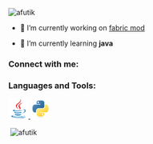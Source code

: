 <p align="left"> <img src="https://komarev.com/ghpvc/?username=afutik&label=Profile%20views&color=0e75b6&style=flat" alt="afutik" /> </p>

- 🔭 I’m currently working on [fabric mod](https://github.com/AFUtik/fabric-mod-1.20)

- 🌱 I’m currently learning **java**

<h3 align="left">Connect with me:</h3>
<p align="left">
</p>

<h3 align="left">Languages and Tools:</h3>
<p align="left"> <a href="https://www.java.com" target="_blank" rel="noreferrer"> <img src="https://raw.githubusercontent.com/devicons/devicon/master/icons/java/java-original.svg" alt="java" width="40" height="40"/> </a> <a href="https://www.python.org" target="_blank" rel="noreferrer"> <img src="https://raw.githubusercontent.com/devicons/devicon/master/icons/python/python-original.svg" alt="python" width="40" height="40"/> </a> </p>

<p>&nbsp;<img align="center" src="https://github-readme-stats.vercel.app/api?username=afutik&show_icons=true&locale=en" alt="afutik" /></p>
